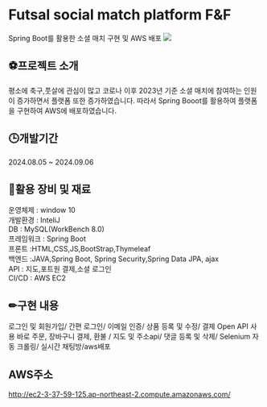 # Futsal social match platform F&F
Spring Boot를 활용한 소셜 매치 구현 및 AWS 배포
<img src = "https://github.com/user-attachments/assets/fb760707-4545-46a1-b663-c3cd352d85e6" width:10px height:10px>


## ⚽프로젝트 소개
평소에 축구,풋살에 관심이 많고 코로나 이후 2023년 기준 소셜 매치에 참여하는 인원이 증가하면서 플랫폼 또한 증가하였습니다. 
따라서 Spring Booot를 활용하여 플랫폼을 구현하여 AWS에 배포하였습니다.


## 🕒개발기간
2024.08.05 ~ 2024.09.06


## 🔧활용 장비 및 재료
운영체제 : window 10<br>
개발환경 : InteliJ<br>
DB    : MySQL(WorkBench 8.0)<br>
프레임워크 : Spring Boot<br>
프론트 :HTML,CSS,JS,BootStrap,Thymeleaf<br>
백엔드 :JAVA,Spring Boot, Spring Security,Spring Data JPA, ajax<br>
API   : 지도,포트원 결제,소셜 로그인<br>
CI/CD   : AWS EC2

## ✏구현 내용
로그인 및 회원가입/ 간편 로그인/ 이메일 인증/ 상품 등록 및 수정/ 결제 Open API 사용 바로 주문, 장바구니 결제, 환불 / 지도 및 주소api/ 댓글 등록 및 삭제/ Selenium 자동 크롤링/ 실시간 채팅방/aws배포

## AWS주소
http://ec2-3-37-59-125.ap-northeast-2.compute.amazonaws.com/


